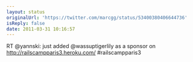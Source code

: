 ```yaml
---
layout: status
originalUrl: 'https://twitter.com/marcgg/status/53400380406644736'
isReply: false
date: 2011-03-31 10:16:57
---
```


RT @yannski: just added @wassuptigerlily as a sponsor on http://railscampparis3.heroku.com/ #railscampparis3
